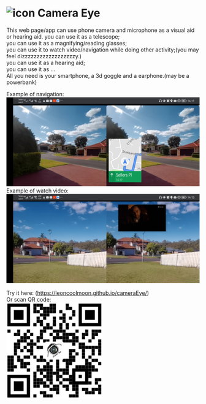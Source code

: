 # ![icon](https://github.com/leoncoolmoon/cameraEye/blob/main/favicon.ico) Camera Eye
This web page/app can use phone camera and microphone as a visual aid or hearing aid.
you can use it as a telescope; </br>
you can use it as a magnifying/reading  glasses; </br>
you can use it to watch video/navigation while doing other activity;(you may feel dizzzzzzzzzzzzzzzzzzy.)</br>
you can use it as a hearing aid;</br>
you can use it as ...</br>
All you need is your smartphone, a 3d goggle and a earphone.(may be a powerbank)</br>

Example of navigation:
![navigating](https://github.com/leoncoolmoon/cameraEye/blob/main/Screenshot_20210728_141147_com.android.chrome.jpg)</br>
Example of watch video:
![watch video](https://github.com/leoncoolmoon/cameraEye/blob/main/Screenshot_20210728_141355_com.android.chrome.jpg)</br>

Try it here: (https://leoncoolmoon.github.io/cameraEye/)</br>
Or scan QR code:</br>
<img src="https://github.com/leoncoolmoon/cameraEye/blob/main/cameraEyeQR.png" width ="250" height ="250">

